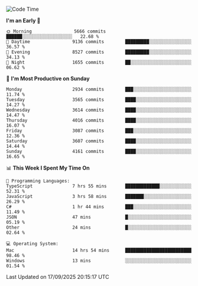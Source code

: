 <!--START_SECTION:waka-->
![Code Time](http://img.shields.io/badge/Code%20Time-5%2C365%20hrs%2015%20mins-blue)

**I'm an Early 🐤** 

```text
🌞 Morning                5666 commits        ██████░░░░░░░░░░░░░░░░░░░   22.68 % 
🌆 Daytime                9136 commits        █████████░░░░░░░░░░░░░░░░   36.57 % 
🌃 Evening                8527 commits        █████████░░░░░░░░░░░░░░░░   34.13 % 
🌙 Night                  1655 commits        ██░░░░░░░░░░░░░░░░░░░░░░░   06.62 % 
```
📅 **I'm Most Productive on Sunday** 

```text
Monday                   2934 commits        ███░░░░░░░░░░░░░░░░░░░░░░   11.74 % 
Tuesday                  3565 commits        ████░░░░░░░░░░░░░░░░░░░░░   14.27 % 
Wednesday                3614 commits        ████░░░░░░░░░░░░░░░░░░░░░   14.47 % 
Thursday                 4016 commits        ████░░░░░░░░░░░░░░░░░░░░░   16.07 % 
Friday                   3087 commits        ███░░░░░░░░░░░░░░░░░░░░░░   12.36 % 
Saturday                 3607 commits        ████░░░░░░░░░░░░░░░░░░░░░   14.44 % 
Sunday                   4161 commits        ████░░░░░░░░░░░░░░░░░░░░░   16.65 % 
```


📊 **This Week I Spent My Time On** 

```text
💬 Programming Languages: 
TypeScript               7 hrs 55 mins       █████████████░░░░░░░░░░░░   52.31 % 
JavaScript               3 hrs 58 mins       ███████░░░░░░░░░░░░░░░░░░   26.29 % 
C#                       1 hr 44 mins        ███░░░░░░░░░░░░░░░░░░░░░░   11.49 % 
JSON                     47 mins             █░░░░░░░░░░░░░░░░░░░░░░░░   05.19 % 
Other                    24 mins             █░░░░░░░░░░░░░░░░░░░░░░░░   02.64 % 

💻 Operating System: 
Mac                      14 hrs 54 mins      █████████████████████████   98.46 % 
Windows                  13 mins             ░░░░░░░░░░░░░░░░░░░░░░░░░   01.54 % 
```


 Last Updated on 17/09/2025 20:15:17 UTC
<!--END_SECTION:waka-->
